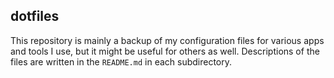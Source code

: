 ## dotfiles

This repository is mainly a backup of my configuration files for various apps and tools I use,
but it might be useful for others as well.
Descriptions of the files are written in the `README.md` in each subdirectory.

